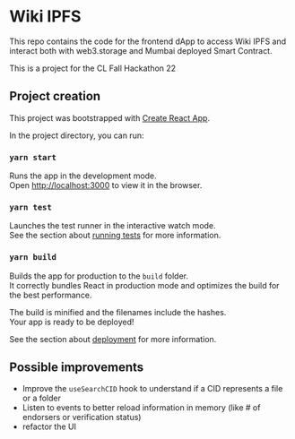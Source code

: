 # Wiki IPFS

This repo contains the code for the frontend dApp to access Wiki IPFS and interact both with web3.storage and Mumbai deployed Smart Contract.

This is a project for the CL Fall Hackathon 22

## Project creation

This project was bootstrapped with [Create React App](https://github.com/facebook/create-react-app).

In the project directory, you can run:

### `yarn start`

Runs the app in the development mode.\
Open [http://localhost:3000](http://localhost:3000) to view it in the browser.

### `yarn test`

Launches the test runner in the interactive watch mode.\
See the section about [running tests](https://facebook.github.io/create-react-app/docs/running-tests) for more information.

### `yarn build`

Builds the app for production to the `build` folder.\
It correctly bundles React in production mode and optimizes the build for the best performance.

The build is minified and the filenames include the hashes.\
Your app is ready to be deployed!

See the section about [deployment](https://facebook.github.io/create-react-app/docs/deployment) for more information.

## Possible improvements

* Improve the `useSearchCID` hook to understand if a CID represents a file or a folder
* Listen to events to better reload information in memory (like # of endorsers or verification status)
* refactor the UI

